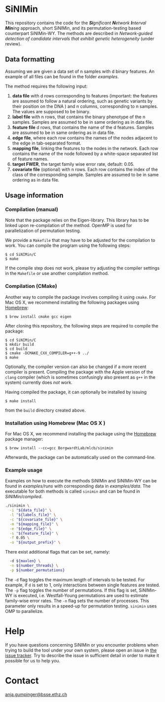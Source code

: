 # SiNIMin

This repository contains the code for the _<b>Si</b>gnificant <b>N</b>etwork <b>I</b>nterval <b>Min</b>ing_ approach, short SiNIMin, and its permutation-testing based counterpart SiNIMin-WY. The methods are described in _Network-guided detection of candidate intervals that exhibit genetic heterogeneity_ (under review).


## Data formatting

Assuming we are given a data set of n samples with d binary features. An example of all files can be found in the folder _examples_.

The method requires the following input:
  1. __data file__ with d rows corresponding to features (important: the features are assumed to follow a natural ordering, such as genetic variants by their position on the DNA ) and n columns, corresponding to n samples. The values are supposed to be binary.
  2. __label file__ with n rows, that contains the binary phenotype of the n samples. Samples are assumed to be in same ordering as in data file.
  3. __feature file__ d rows, that contains the name of the d features. Samples are assumed to be in same ordering as in data file.
  4.  __edge file__, where each row contains the names of the nodes adjacent to the edge in tab-separated format.
  5. __mapping file__, linking the features to the nodes in the network. Each row contains the name of the node followed by a white-space separated list of feature names.
  6. __target FWER__, the target family wise error rate, default: 0.05.
  7. __covariate file__ (optional) with n rows. Each row contains the index of the class of the corresponding sample. Samples are assumed to be in same ordering as in data file.
  
  

## Usage information

### Compilation (manual)

Note that the package relies on the Eigen-library. This library has to
be linked upon re-compilation of the method.  OpenMP is used for
parallelization of permutation testing.

We provide a `Makefile` that may have to be adjusted for the compilation
to work. You can compile the program using the following steps:

    $ cd SiNIMin/C
    $ make

If the compile step does not work, please try adjusting the compiler
settings in the `Makefile` or use another compilation method.

### Compilation (CMake)

Another way to compile the package involves compiling it using `cmake`.
For Mac OS X, we recommend installing the following packages using
[Homebrew](https://brew.sh):

    $ brew install cmake gcc eigen

After cloning this repository, the following steps are required to
compile the package:

    $ cd SiNIMin/C
    $ mkdir build
    $ cd build
    $ cmake -DCMAKE_CXX_COMPILER=g++-9 ../
    $ make

Optionally, the compiler version can also be changed if a more recent
compiler is present. Compiling the package with the Apple version of the
`clang` compiler (which is sometimes confusingly also present as `g++`
in the system) currently does *not* work.

Having compiled the package, it can optionally be installed by issuing

    $ make install

from the `build` directory created above.

### Installation using Homebrew (Mac OS X )

For Mac OS X, we recommend installing the package using the [Homebrew](https://brew.sh)
package manager:

    $ brew install --cc=gcc BorgwardtLab/mlcb/sinimin

Afterwards, the package can be automatically used on the command-line.

### Example usage

Examples on how to execute the methods SiNIMin and SiNIMin-WY can be found in _examples/runs_ with corresponding data in _examples/data_.
The executable for both methods is called `sinimin` and can be found in _SiNIMin/compiled_.

```bash
./sinimin \
  -i "${data_file}" \
  -l "${labels_file}" \
  -c "${covariate_file}" \
  -m "${mapping_file}" \
  -e "${edge_file}" \
  -s "${feature_file}" \
  -f 0.05 \
  -o "${output_prefix}" \
 ```
There exist additional flags that can be set, namely:
```bash
  -d ${maxlen} \
  -n ${number_threads} \
  -p ${number_permutations} 
```

The `-d` flag toggles the maximum length of intervals to be tested. For example, if `d` is set to 1, only interactions between single features are tested.
The `-p` flag toggles the number of permutations. If this flag is set, SiNIMin-WY is executed, i.e. Westfall-Young permutations are used to estimate family-wise error rates.
The `-n` flag sets the number of processes. This parameter only results in a speed-up for permutation testing. `sinimin` uses OMP to parallelize.

# Help

If you have questions concerning SiNIMin or you encounter problems when
trying to build the tool under your own system, please open an issue in
[the issue tracker](https://github.com/BorgwardtLab/SiNIMin/issues). Try to
describe the issue in sufficient detail in order to make it possible for
us to help you.

# Contact
anja.gumpinger@bsse.ethz.ch
